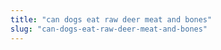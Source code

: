 ```yaml
---
title: "can dogs eat raw deer meat and bones"
slug: "can-dogs-eat-raw-deer-meat-and-bones"
---
```


